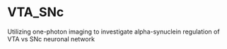 # VTA_SNc
Utilizing one-photon imaging to investigate alpha-synuclein regulation of VTA vs SNc neuronal network
